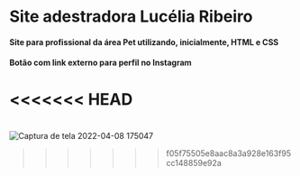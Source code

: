 # Site adestradora Lucélia Ribeiro
#### Site para profissional da área Pet utilizando, inicialmente, HTML e CSS
#### Botão com link externo para perfil no Instagram
<<<<<<< HEAD
=======
#

![Captura de tela 2022-04-08 175047](https://user-images.githubusercontent.com/94813579/162528291-8eb7305a-b4eb-45a2-9e31-788a35b5a1a4.png)
>>>>>>> f05f75505e8aac8a3a928e163f95cc148859e92a
